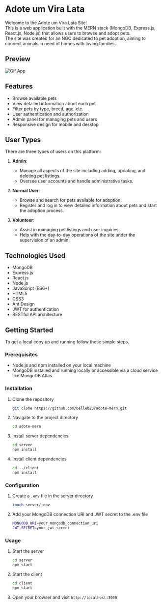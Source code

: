 # Adote um Vira Lata

Welcome to the Adote um Vira Lata Site!   
This is a web application built with the MERN stack (MongoDB, Express.js, React.js, Node.js) that allows users to browse and adopt pets.  
The site was created for an NGO dedicated to pet adoption, aiming to connect animals in need of homes with loving families.

## Preview

<img src="https://github.com/belleb23/adote-mern/assets/115180927/3a80872d-3481-4b06-beda-263f6907ba82" alt="Gif App" />

## Features

- Browse available pets
- View detailed information about each pet
- Filter pets by type, breed, age, etc.
- User authentication and authorization
- Admin panel for managing pets and users
- Responsive design for mobile and desktop

## User Types

There are three types of users on this platform:

1. **Admin**:  
   - Manage all aspects of the site including adding, updating, and deleting pet listings.
   - Oversee user accounts and handle administrative tasks.
   
2. **Normal User**:  
   - Browse and search for pets available for adoption.
   - Register and log in to view detailed information about pets and start the adoption process.
   
3. **Volunteer**:  
   - Assist in managing pet listings and user inquiries.
   - Help with the day-to-day operations of the site under the supervision of an admin.


## Technologies Used

- MongoDB
- Express.js
- React.js
- Node.js
- JavaScript (ES6+)
- HTML5
- CSS3
- Ant Design
- JWT for authentication
- RESTful API architecture

## Getting Started

To get a local copy up and running follow these simple steps.

### Prerequisites

- Node.js and npm installed on your local machine
- MongoDB installed and running locally or accessible via a cloud service like MongoDB Atlas

### Installation

1. Clone the repository
   ```sh
   git clone https://github.com/belleb23/adote-mern.git

2. Navigate to the project directory
   ```sh
   cd adote-mern

3. Install server dependencies
   ```sh
   cd server
   npm install

4. Install client dependencies
   ```sh
   cd ../client
   npm install

### Configuration
1. Create a `.env` file in the server directory
   ```sh
   touch server/.env

2. Add your MongoDB connection URI and JWT secret to the .env file
   ```sh
   MONGODB_URI=your_mongodb_connection_uri
   JWT_SECRET=your_jwt_secret

### Usage

1. Start the server
   ```sh
   cd server
   npm start

2. Start the client
   ```sh
   cd client
   npm start

3. Open your browser and visit `http://localhost:3000`

